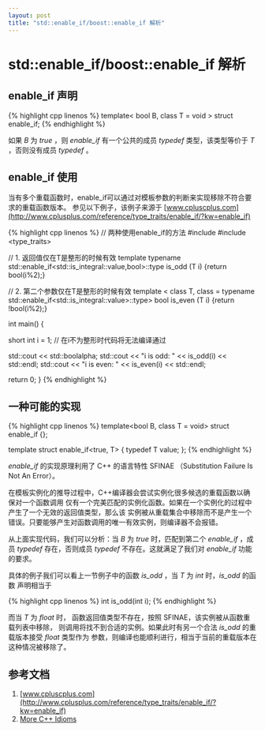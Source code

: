 ```yaml
---
layout: post
title: "std::enable_if/boost::enable_if 解析"
---
```


std::enable_if/boost::enable_if 解析
====================================

## enable_if 声明

{% highlight cpp linenos %}
template< bool B, class T = void >
struct enable_if;
{% endhighlight %}

如果 _B_ 为 _true_ ，则 _enable\_if_ 有一个公共的成员 _typedef_ 类型，该类型等价于 _T_ ，否则没有成员 _typedef_ 。

<!--more-->

## enable_if 使用

当有多个重载函数时，enable_if可以通过对模板参数的判断来实现移除不符合要求的重载函数版本。
参见以下例子，该例子来源于 [www.cpluscplus.com](http://www.cplusplus.com/reference/type_traits/enable_if/?kw=enable_if)

{% highlight cpp linenos %}
// 两种使用enable_if的方法
#include <iostream>
#include <type_traits>

// 1. 返回值仅在T是整形的时候有效
template <class T>
typename std::enable_if<std::is_integral<T>::value,bool>::type
  is_odd (T i) {return bool(i%2);}

// 2. 第二个参数仅在T是整形的时候有效
template < class T,
           class = typename std::enable_if<std::is_integral<T>::value>::type>
bool is_even (T i) {return !bool(i%2);}

int main() {

  short int i = 1;    // 在i不为整形时代码将无法编译通过

  std::cout << std::boolalpha;
  std::cout << "i is odd: " << is_odd(i) << std::endl;
  std::cout << "i is even: " << is_even(i) << std::endl;

  return 0;
}
{% endhighlight %}

## 一种可能的实现

{% highlight cpp linenos %}
template<bool B, class T = void>
struct enable_if {};

template<class T>
struct enable_if<true, T> { typedef T value; };
{% endhighlight %}

_enable\_if_ 的实现原理利用了 C++ 的语言特性 SFINAE （Substitution Failure Is Not An Error）。

在模板实例化的推导过程中，C++编译器会尝试实例化很多候选的重载函数以确保对一个函数调用
仅有一个完美匹配的实例化函数。如果在一个实例化的过程中产生了一个无效的返回值类型，那么该
实例被从重载集合中移除而不是产生一个错误。只要能够产生对函数调用的唯一有效实例，则编译器不会报错。

从上面实现代码，我们可以分析：当 _B_ 为 _true_ 时，匹配到第二个 _enable\_if_ ，成员
_typedef_ 存在，否则成员 _typedef_ 不存在。这就满足了我们对 _enable\_if_ 功能的要求。

具体的例子我们可以看上一节例子中的函数 _is\_odd_ ，当 _T_ 为 _int_ 时，_is\_odd_ 的函数
声明相当于

{% highlight cpp linenos %}
int is_odd(int i);
{% endhighlight %}

而当 _T_ 为 _float_ 时， 函数返回值类型不存在，按照 SFINAE，该实例被从函数重载列表中移除，
则调用将找不到合适的实例。如果此时有另一个合法 _is\_odd_ 的重载版本接受 _float_ 类型作为
参数，则编译也能顺利进行，相当于当前的重载版本在这种情况被移除了。

## 参考文档
1. [www.cpluscplus.com](http://www.cplusplus.com/reference/type_traits/enable_if/?kw=enable_if)
2. [More C++ Idioms](https://en.wikibooks.org/wiki/More_C%2B%2B_Idioms/SFINAE)
